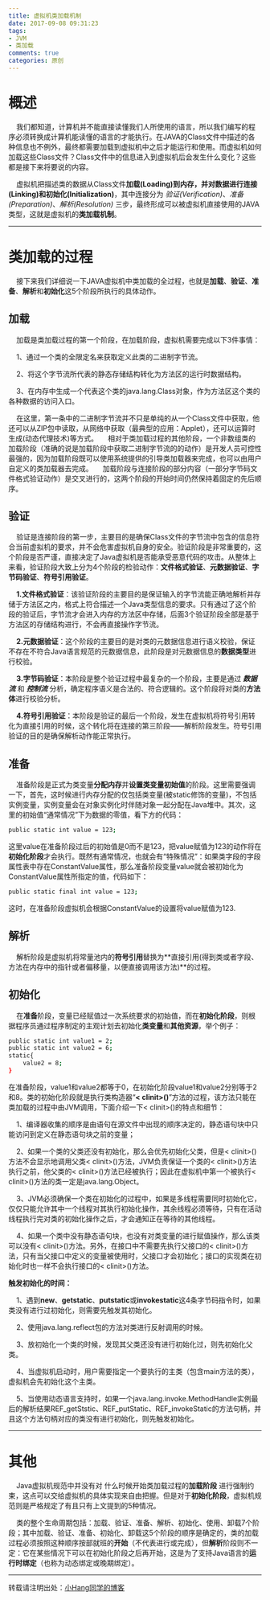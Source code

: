 ```yaml
---
title: 虚拟机类加载机制
date: 2017-09-08 09:31:23
tags:
- JVM
- 类加载
comments: true
categories: 原创
---
```


# 概述
&nbsp;&nbsp;&nbsp;&nbsp;我们都知道，计算机并不能直接读懂我们人所使用的语言，所以我们编写的程序必须转换成计算机能读懂的语言的才能执行。在JAVA的Class文件中描述的各种信息也不例外，最终都需要加载到虚拟机中之后才能运行和使用。而虚拟机如何加载这些Class文件？Class文件中的信息进入到虚拟机后会发生什么变化？这些都是接下来将要说的内容。
<!-- more -->
&nbsp;&nbsp;&nbsp;&nbsp;虚拟机把描述类的数据从Class文件**加载(Loading)**到内存，并对数据进行**连接(Linking)**和**初始化(Initialization)**，其中连接分为 *验证(Verification)*、*准备(Preparation)*、*解析(Resolution)* 三步，最终形成可以被虚拟机直接使用的JAVA类型，这就是虚拟机的**类加载机制**。

---

# 类加载的过程
&nbsp;&nbsp;&nbsp;&nbsp;接下来我们详细说一下JAVA虚拟机中类加载的全过程，也就是**加载**、**验证**、**准备**、**解析**和**初始化**这5个阶段所执行的具体动作。

## 加载
&nbsp;&nbsp;&nbsp;&nbsp;加载是类加载过程的第一个阶段，在加载阶段，虚拟机需要完成以下3件事情：

&nbsp;&nbsp;&nbsp;&nbsp;1、通过一个类的全限定名来获取定义此类的二进制字节流。

&nbsp;&nbsp;&nbsp;&nbsp;2、将这个字节流所代表的静态存储结构转化为方法区的运行时数据结构。

&nbsp;&nbsp;&nbsp;&nbsp;3、在内存中生成一个代表这个类的java.lang.Class对象，作为方法区这个类的各种数据的访问入口。

&nbsp;&nbsp;&nbsp;&nbsp;在这里，第一条中的二进制字节流并不只是单纯的从一个Class文件中获取，他还可以从ZIP包中读取，从网络中获取（最典型的应用：Applet），还可以运算时生成(动态代理技术)等方式。
&nbsp;&nbsp;&nbsp;&nbsp;相对于类加载过程的其他阶段，一个非数组类的加载阶段（准确的说是加载阶段中获取二进制字节流的的动作）是开发人员可控性最强的，因为加载阶段既可以使用系统提供的引导类加载器来完成，也可以由用户自定义的类加载器去完成。
&nbsp;&nbsp;&nbsp;&nbsp;加载阶段与连接阶段的部分内容（一部分字节码文件格式验证动作）是交叉进行的，这两个阶段的开始时间仍然保持着固定的先后顺序。

## 验证
&nbsp;&nbsp;&nbsp;&nbsp;验证是连接阶段的第一步，主要目的是确保Class文件的字节流中包含的信息符合当前虚拟机的要求，并不会危害虚拟机自身的安全。验证阶段是非常重要的，这个阶段是否严谨，直接决定了Java虚拟机是否能承受恶意代码的攻击。从整体上来看，验证阶段大致上分为4个阶段的检验动作：**文件格式验证**、**元数据验证**、**字节码验证**、**符号引用验证**。

&nbsp;&nbsp;&nbsp;&nbsp;**1.文件格式验证**：该验证阶段的主要目的是保证输入的字节流能正确地解析并存储于方法区之内，格式上符合描述一个Java类型信息的要求。只有通过了这个阶段的验证后，字节流才会进入内存的方法区中存储，后面3个验证阶段全部是基于方法区的存储结构进行，不会再直接操作字节流。

&nbsp;&nbsp;&nbsp;&nbsp;**2.元数据验证**：这个阶段的主要目的是对类的元数据信息进行语义校验，保证不存在不符合Java语言规范的元数据信息，此阶段是对元数据信息的**数据类型**进行校验。

&nbsp;&nbsp;&nbsp;&nbsp;**3.字节码验证**：本阶段是整个验证过程中最复杂的一个阶段，主要是通过 ***数据流*** 和 ***控制流*** 分析，确定程序语义是合法的、符合逻辑的。这个阶段将对类的**方法体**进行校验分析。

&nbsp;&nbsp;&nbsp;&nbsp;**4.符号引用验证**：本阶段是验证的最后一个阶段，发生在虚拟机将符号引用转化为直接引用的时候，这个转化将在连接的第三阶段——解析阶段发生。符号引用验证的目的是确保解析动作能正常执行。

## 准备
&nbsp;&nbsp;&nbsp;&nbsp;准备阶段是正式为类变量**分配内存**并**设置类变量初始值**的阶段。这里需要强调一下，首先，这时候进行内存分配的仅包括类变量(被static修饰的变量)，不包括实例变量，实例变量会在对象实例化时伴随对象一起分配在Java堆中。其次，这里的初始值“通常情况”下为数据的零值，看下方的代码：
``` bash
public static int value = 123;
```
这里value在准备阶段过后的初始值是0而不是123，把value赋值为123的动作将在**初始化阶段**才会执行。既然有通常情况，也就会有“特殊情况”：如果类字段的字段属性表中存在ConstantValue属性，那么准备阶段变量value就会被初始化为ConstantValue属性所指定的值，代码如下：
``` bash
public static final int value = 123;
```
这时，在准备阶段虚拟机会根据ConstantValue的设置将value赋值为123.

## 解析
&nbsp;&nbsp;&nbsp;&nbsp;解析阶段是虚拟机将常量池内的**符号引用**替换为**直接引用(得到类或者字段、方法在内存中的指针或者偏移量，以便直接调用该方法)**的过程。

## 初始化
&nbsp;&nbsp;&nbsp;&nbsp;在**准备**阶段，变量已经赋值过一次系统要求的初始值，而在**初始化阶段**，则根据程序员通过程序制定的主观计划去初始化**类变量**和**其他资源**，举个例子：
```bash
public static int value1 = 2;
public static int value2 = 6;
static{
	value2 = 8;
}
```
在准备阶段，value1和value2都等于0，在初始化阶段value1和value2分别等于2和8。类的初始化阶段就是执行类构造器“**< clinit>()**”方法的过程，该方法只能在类加载的过程中由JVM调用，下面介绍一下< clinit>()的特点和细节：

&nbsp;&nbsp;&nbsp;&nbsp;1、编译器收集的顺序是由语句在源文件中出现的顺序决定的，静态语句块中只能访问到定义在静态语句块之前的变量；

&nbsp;&nbsp;&nbsp;&nbsp;2、如果一个类的父类还没有初始化，那么会优先初始化父类，但是< clinit>()方法不会显示地调用父类< clinit>()方法，JVM负责保证一个类的< clinit>()方法执行之前，他父类的< clinit>()方法已经被执行；因此在虚拟机中第一个被执行< clinit>()方法的类一定是java.lang.Object。

&nbsp;&nbsp;&nbsp;&nbsp;3、JVM必须确保一个类在初始化的过程中，如果是多线程需要同时初始化它，仅仅只能允许其中一个线程对其执行初始化操作，其余线程必须等待，只有在活动线程执行完对类的初始化操作之后，才会通知正在等待的其他线程。

&nbsp;&nbsp;&nbsp;&nbsp;4、如果一个类中没有静态语句块，也没有对类变量的进行赋值操作，那么该类可以没有< clinit>()方法。另外，在接口中不需要先执行父接口的< clinit>()方法，只有当父接口中定义的变量被使用时，父接口才会初始化；接口的实现类在初始化时也一样不会执行接口的< clinit>()方法。

**触发初始化的时间：**

&nbsp;&nbsp;&nbsp;&nbsp;1、遇到**new**、**getstatic**、**putstatic**或**invokestatic**这4条字节码指令时，如果类没有进行过初始化，则需要先触发其初始化。

&nbsp;&nbsp;&nbsp;&nbsp;2、使用java.lang.reflect包的方法对类进行反射调用的时候。

&nbsp;&nbsp;&nbsp;&nbsp;3、放初始化一个类的时候，发现其父类还没有进行初始化过，则先初始化父类。

&nbsp;&nbsp;&nbsp;&nbsp;4、当虚拟机启动时，用户需要指定一个要执行的主类（包含main方法的类），虚拟机会先初始化这个主类。

&nbsp;&nbsp;&nbsp;&nbsp;5、当使用动态语言支持时，如果一个java.lang.invoke.MethodHandle实例最后的解析结果REF_getStstic、REF_putStatic、REF_invokeStatic的方法句柄，并且这个方法句柄对应的类没有进行初始化，则先触发初始化。

---

# 其他
&nbsp;&nbsp;&nbsp;&nbsp;Java虚拟机规范中并没有对 什么时候开始类加载过程的**加载阶段** 进行强制约束，这点可以交给虚拟机的具体实现来自由把握。但是对于**初始化阶段**，虚拟机规范则是严格规定了有且只有上文提到的5种情况。

&nbsp;&nbsp;&nbsp;&nbsp;类的整个生命周期包括：加载、验证、准备、解析、初始化、使用、卸载7个阶段；其中加载、验证、准备、初始化、卸载这5个阶段的顺序是确定的，类的加载过程必须按照这种顺序按部就班的**开始**（不代表进行或完成），但**解析**阶段则不一定：它在某些情况下可以在初始化阶段之后再开始，这是为了支持Java语言的**运行时绑定**（也称为动态绑定或晚期绑定）。

---
转载请注明出处：[小Hang同学的博客](http://www.yhang6.com/) 